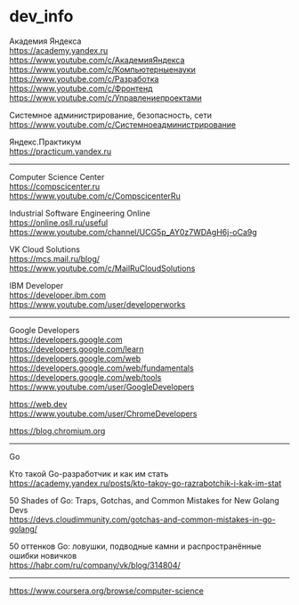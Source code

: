 # dev_info

Академия Яндекса  
https://academy.yandex.ru  
https://www.youtube.com/c/АкадемияЯндекса  
https://www.youtube.com/c/Компьютерныенауки  
https://www.youtube.com/c/Разработка  
https://www.youtube.com/c/Фронтенд  
https://www.youtube.com/c/Управлениепроектами

Системное администрирование, безопасность, сети  
https://www.youtube.com/c/Системноеадминистрирование

Яндекс.Практикум  
https://practicum.yandex.ru

---

Computer Science Center  
https://compscicenter.ru  
https://www.youtube.com/c/CompscicenterRu

Industrial Software Engineering Online  
https://online.osll.ru/useful  
https://www.youtube.com/channel/UCG5p_AY0z7WDAgH6j-oCa9g

VK Cloud Solutions  
https://mcs.mail.ru/blog/  
https://www.youtube.com/c/MailRuCloudSolutions

IBM Developer  
https://developer.ibm.com  
https://www.youtube.com/user/developerworks

---

Google Developers  
https://developers.google.com  
https://developers.google.com/learn  
https://developers.google.com/web  
https://developers.google.com/web/fundamentals  
https://developers.google.com/web/tools  
https://www.youtube.com/user/GoogleDevelopers

https://web.dev  
https://www.youtube.com/user/ChromeDevelopers

https://blog.chromium.org

---

Go

Кто такой Go-разработчик и как им стать  
https://academy.yandex.ru/posts/kto-takoy-go-razrabotchik-i-kak-im-stat

50 Shades of Go: Traps, Gotchas, and Common Mistakes for New Golang Devs  
https://devs.cloudimmunity.com/gotchas-and-common-mistakes-in-go-golang/

50 оттенков Go: ловушки, подводные камни и распространённые ошибки новичков  
https://habr.com/ru/company/vk/blog/314804/

---

https://www.coursera.org/browse/computer-science
